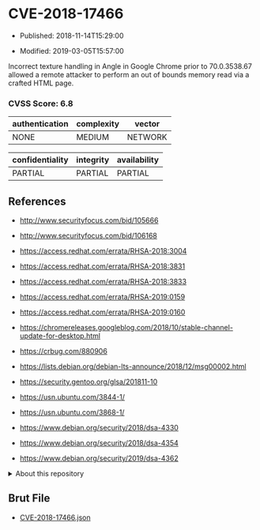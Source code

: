 # CVE-2018-17466

- Published: 2018-11-14T15:29:00

- Modified: 2019-03-05T15:57:00

Incorrect texture handling in Angle in Google Chrome prior to 70.0.3538.67 allowed a remote attacker to perform an out of bounds memory read via a crafted HTML page.

### CVSS Score: **6.8**

| authentication | complexity | vector |
| --- | --- | --- |
| NONE | MEDIUM | NETWORK |

| confidentiality | integrity | availability |
| --- | --- | --- |
| PARTIAL | PARTIAL | PARTIAL |

## References

* http://www.securityfocus.com/bid/105666

* http://www.securityfocus.com/bid/106168

* https://access.redhat.com/errata/RHSA-2018:3004

* https://access.redhat.com/errata/RHSA-2018:3831

* https://access.redhat.com/errata/RHSA-2018:3833

* https://access.redhat.com/errata/RHSA-2019:0159

* https://access.redhat.com/errata/RHSA-2019:0160

* https://chromereleases.googleblog.com/2018/10/stable-channel-update-for-desktop.html

* https://crbug.com/880906

* https://lists.debian.org/debian-lts-announce/2018/12/msg00002.html

* https://security.gentoo.org/glsa/201811-10

* https://usn.ubuntu.com/3844-1/

* https://usn.ubuntu.com/3868-1/

* https://www.debian.org/security/2018/dsa-4330

* https://www.debian.org/security/2018/dsa-4354

* https://www.debian.org/security/2019/dsa-4362

<details>
<summary>About this repository</summary> 

  This repository is part of the project [Live Hack CVE](https://github.com/Live-Hack-CVE). Main website can be found [www.live-hack.org](https://www.live-hack.org) 
  
  Made by [Sn0wAlice](https://github.com/Sn0wAlice) for the people that care about security and need to have a feed of the latest CVEs. Hope you enjoy it, don't forget to star the repo and follow me on [Twitter](https://twitter.com/Sn0wAlice) and [Github](https://github.com/Sn0wAlice). And that is my [personnal website](https://www.alice-snow.me/)

  - [Home Page](https://github.com/Live-Hack-CVE)
  - [Framework](https://github.com/Live-Hack-CVE/cve-framework)
  - [CVE database](https://github.com/Live-Hack-CVE/full_database)
  - [Changelog](https://github.com/Live-Hack-CVE/Changelog)
</details>

## Brut File

* [CVE-2018-17466.json](https://raw.githubusercontent.com/Live-Hack-CVE/full_database/main/cves/2018/CVE-2018-17466.json)

